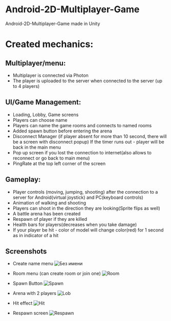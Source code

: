 # Android-2D-Multiplayer-Game
Android-2D-Multiplayer-Game made in Unity

# Created mechanics:

## Multiplayer/menu:
- Multiplayer is connected via Photon
- The player is uploaded to the server when connected to the server (up to 4 players)

## UI/Game Management:
- Loading, Lobby, Game screens
- Players can choose name
- Players can name the game rooms and connects to named rooms
- Added spawn button before entering the arena 
- Disconnect Manager (if player absent for more than 10 second, there will be a screen with disconnect popup) If the timer runs out - player will be back in the main menu
- Pop up screen if you lost the connection to internet(also allows to reconnect or go back to main menu)
- PingRate at the top left corner of the screen 

## Gameplay:
- Player controls (moving, jumping, shooting) after the connection to a server for Android(virtual joystick) and PC(keyboard controls)
- Animation of walking and shooting
- Players can shoot in the direction they are looking(Sprite flips as well) 
- A battle arena has been created
- Respawn of player if they are killed
- Health bars for players(decreases when you take damage) 
- If your player be hit - color of model will change color(red) for 1 second as in indicator of a hit

## Screenshots
- Create name menu
![Без имени](https://github.com/SharipovRus/2D-Android-Multiplayer-Game/assets/106979924/9eecc5d6-72cd-422d-b303-4e4dc98fe7fd)

- Room menu (can create room or join one)
![Room](https://github.com/SharipovRus/2D-Android-Multiplayer-Game/assets/106979924/e4c6e4db-ff9e-4065-9f24-eb43f88fdbc5)

- Spawn Button
![Spawn](https://github.com/SharipovRus/2D-Android-Multiplayer-Game/assets/106979924/1d5f0682-c072-480e-a77e-5455648ea95f)

- Arena with 2 players
![Lob](https://github.com/SharipovRus/2D-Android-Multiplayer-Game/assets/106979924/1339ebc8-6b2d-48f5-8849-ea8414c98507)

- Hit effect
![Hit](https://github.com/SharipovRus/2D-Android-Multiplayer-Game/assets/106979924/bfe0454c-e0e6-4df7-968a-400868085c70)

- Respawn screen 
![Respawn](https://github.com/SharipovRus/2D-Android-Multiplayer-Game/assets/106979924/32cf9a54-d945-40d8-9e38-aa437e427d7f)

